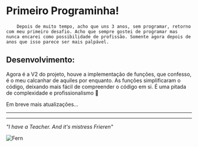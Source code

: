 # Primeiro Programinha! 
        Depois de muito tempo, acho que uns 3 anos, sem programar, retorno com meu primeiro desafio. Acho que sempre gostei de programar mas nunca encarei como possibilidade de profissão. Somente agora depois de anos que isso parece ser mais palpável.

## Desenvolvimento:

Agora é a V2 do projeto, houve a implementação de funções, que confesso, é o meu calcanhar de aquiles por enquanto.
As funções simplificaram o código, deixando mais fácil de compreender o código em si. É uma pitada de complexidade e profissionalismo 🤭

Em breve mais atualizações...

---
---

*"I have a Teacher. And it's mistress Frieren"*

![Fern](https://64.media.tumblr.com/2dc5a54b7a00993b8e0fb57979364feb/8c2a955f73c4e295-d8/s540x810/ff2e179c944f788f12afe6b778799b95739cf773.gifv)